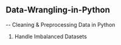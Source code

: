 ## Data-Wrangling-in-Python

-- Cleaning &amp; Preprocessing Data in Python

1) Handle Imbalanced Datasets

